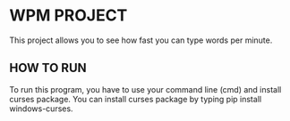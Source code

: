 # WPM PROJECT

This project allows you to see how fast you can type words per minute.

## HOW TO RUN

To run this program, you have to use your command line (cmd) and install curses package.
You can install curses package by typing pip install windows-curses.
